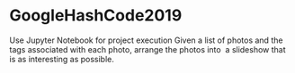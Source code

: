 # GoogleHashCode2019
Use Jupyter Notebook for project execution
Given a list of photos and the tags associated with each photo, arrange the photos into  a slideshow that is as interesting as possible.
